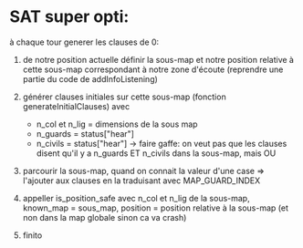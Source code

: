 # SAT super opti:

à chaque tour generer les clauses de 0:

1. de notre position actuelle définir la sous-map et notre position relative à cette sous-map correspondant à notre zone d'écoute (reprendre une partie du code de addInfoListening)

2. générer clauses initiales sur cette sous-map (fonction generateInitialClauses) avec
    - n_col et n_lig = dimensions de la sous map
    - n_guards = status["hear"]
    - n_civils = status["hear"]
    -> faire gaffe: on veut pas que les clauses disent qu'il y a n_guards ET n_civils dans la sous-map, mais OU

3. parcourir la sous-map, quand on connait la valeur d'une case => l'ajouter aux clauses en la traduisant avec MAP_GUARD_INDEX 

4. appeller is_position_safe avec n_col et n_lig de la sous-map, known_map = sous_map, position = position relative à la sous-map (et non dans la map globale sinon ca va crash)

5. finito
